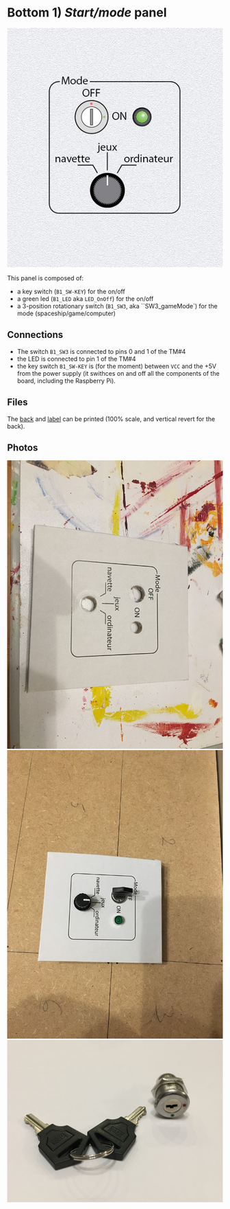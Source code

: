 # Bottom 1) *Start/mode* panel

![panel](B1-design.jpg)

This panel is composed of:
- a key switch (`B1_SW-KEY`) for the on/off
- a green led (`B1_LED` aka `LED_OnOff`) for the on/off
- a 3-position rotationary switch (`B1_SW3`, aka ``SW3_gameMode`) for the mode (spaceship/game/computer)

## Connections

- The switch `B1_SW3` is connected to pins 0 and 1 of the TM#4
- the LED is connected to pin 1 of the TM#4
- the key switch `B1_SW-KEY` is (for the moment) between `VCC` and the +5V from the power supply (it swithces on and off all the components of the board, including the Raspberry Pi). 


## Files
The [back](B1-back.pdf) and [label](B1-label.pdf) can be printed (100% scale, and vertical revert for the back).

## Photos
![start-mode](../../photos/panels/1-start/IMG_1902.JPG)
![start-mode](../../photos/panels/1-start/IMG_1904.JPG)
![start-mode](../../photos/bom/IMG_1342.JPG)